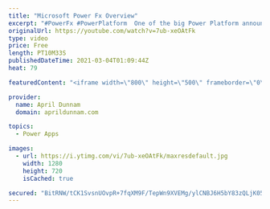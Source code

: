 ```yaml
---
title: "Microsoft Power Fx Overview"
excerpt: "#PowerFx #PowerPlatform  One of the big Power Platform announcements at Microsoft Ignite 2021 was Microsoft Power Fx.  In this video I break down what Power Fx is, discuss the benefits, what it means for you and the roll out plans all in under 10 minutes!  🔗 🔗 Links 🔗🔗  ✅ Power Fx Overview: https://aka.ms/april/power-fx-overview"
originalUrl: https://youtube.com/watch?v=7ub-xeOAtFk
type: video
price: Free
length: PT10M33S
publishedDateTime: 2021-03-04T01:09:44Z
heat: 79

featuredContent: "<iframe width=\"800\" height=\"500\" frameborder=\"0\" src=\"https://www.youtube.com/embed/7ub-xeOAtFk\" allow=\"accelerometer; autoplay; encrypted-media; gyroscope; picture-in-picture\" allowfullscreen></iframe>"

provider:
  name: April Dunnam
  domain: aprildunnam.com

topics:
  - Power Apps

images:
  - url: https://i.ytimg.com/vi/7ub-xeOAtFk/maxresdefault.jpg
    width: 1280
    height: 720
    isCached: true

secured: "BitRNW/tCK1SvsnUOvpR+7fqXM9F/TepWn9XVEMg/ylCNBJ6H5bY83zQLjK05aePNIHgrnfABZQMqJM/c6L1/SPHBlDgiDC7nQJZsC0J/gcn1VTTNaODFsOpuaNTiCy19rsZISW9eeHIopNyqed7+sXLHYf+tYQf+e0j+FqNBZtThg98SBmDa9hLGsSS8P4QjyHldd2++HXy7iQOLVdqkbx1xGDveJ1Kprz1UmaYctup5n2anz4o2BKIsY5ZeZmjLdmfkdRCHVbXooyJyRK3fdyxNgZxgwYS7dH6HtENw6NDnrc3W2VUcINFmK3Z8iv36Nz2hdyoCtwKY7DBacScyd5iDH7r7Iba6t+nn+wxCKDAkRpun9USvvEhreBdVGxc1Ym4bv8pjQ7VkvSqHjP4Tg==;YouUing30Pmp+z4A2z2Htw=="
---
```


